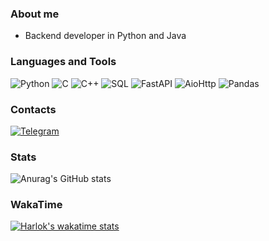 ### About me
* Backend developer in Python and Java

### Languages and Tools
![Python](https://img.shields.io/badge/python-090909?style=for-the-badge&logo=python&logoColor=00648B)
![C](https://img.shields.io/badge/c-090909?style=for-the-badge&logo=c)
![C++](https://img.shields.io/badge/C++-090909?style=for-the-badge&logo=C%2b%2b&logoColor=00648B)
![SQL](https://img.shields.io/badge/sql-090909?style=for-the-badge&logo=postgresql&logoColor=00648B)
![FastAPI](https://img.shields.io/badge/fastapi-090909?style=for-the-badge&logo=fastapi&logoColor=gree)
![AioHttp](https://img.shields.io/badge/aiohttp-090909?style=for-the-badge&logo=aiohttp&logoColor=00648B)
![Pandas](https://img.shields.io/badge/pandas-090909?style=for-the-badge&logo=pandas&logoColor=darkblue)

### Contacts
[![Telegram](https://img.shields.io/badge/telegram-090909?style=for-the-badge&logo=telegram&logoColor=blue)](https://t.me/Nurlashka_kat)

### Stats
![Anurag's GitHub stats](https://github-readme-stats.vercel.app/api?username=nurlashka&show_icons=true&theme=radical)

### WakaTime
[![Harlok's wakatime stats](https://github-readme-stats.vercel.app/api/wakatime?username=Nurlashka&layout=compact)](https://github.com/anuraghazra/github-readme-stats)
